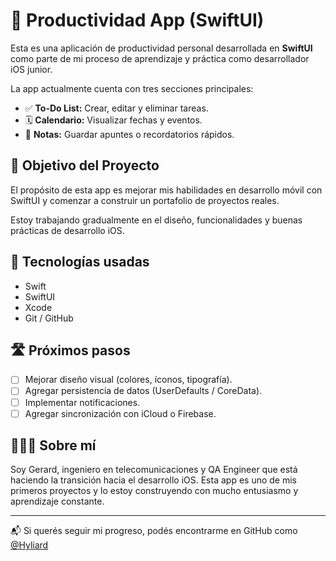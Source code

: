 # 📱 Productividad App (SwiftUI)

Esta es una aplicación de productividad personal desarrollada en **SwiftUI** como parte de mi proceso de aprendizaje y práctica como desarrollador iOS junior.

La app actualmente cuenta con tres secciones principales:

- ✅ **To-Do List:** Crear, editar y eliminar tareas.
- 🗓️ **Calendario:** Visualizar fechas y eventos.
- 📝 **Notas:** Guardar apuntes o recordatorios rápidos.

## 🚀 Objetivo del Proyecto

El propósito de esta app es mejorar mis habilidades en desarrollo móvil con SwiftUI y comenzar a construir un portafolio de proyectos reales.

Estoy trabajando gradualmente en el diseño, funcionalidades y buenas prácticas de desarrollo iOS.

## 🔧 Tecnologías usadas

- Swift
- SwiftUI
- Xcode
- Git / GitHub

## 🛣️ Próximos pasos

- [ ] Mejorar diseño visual (colores, íconos, tipografía).
- [ ] Agregar persistencia de datos (UserDefaults / CoreData).
- [ ] Implementar notificaciones.
- [ ] Agregar sincronización con iCloud o Firebase.

## 👨🏻‍💻 Sobre mí

Soy Gerard, ingeniero en telecomunicaciones y QA Engineer que está haciendo la transición hacia el desarrollo iOS. Esta app es uno de mis primeros proyectos y lo estoy construyendo con mucho entusiasmo y aprendizaje constante.

---

📬 Si querés seguir mi progreso, podés encontrarme en GitHub como [@Hyliard](https://github.com/Hyliard)

